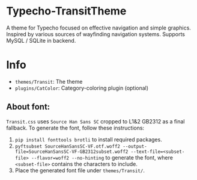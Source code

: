 # Typecho-TransitTheme
A theme for Typecho focused on effective navigation and simple graphics. Inspired by various sources of wayfinding navigation systems.
Supports MySQL / SQLite in backend.

# Info
- `themes/Transit`: The theme
- `plugins/CatColor`: Category-coloring plugin (optional)
## About font:
`Transit.css` uses `Source Han Sans SC` cropped to L1&2 GB2312 as a final fallback. To generate the font, follow these instructions:
1. `pip install fonttools brotli` to install required packages.
2. `pyftsubset SourceHanSansSC-VF.otf.woff2 --output-file=SourceHanSansSC-VF-GB2312subset.woff2 --text-file=<subset-file> --flavor=woff2 --no-hinting` to generate the font, where `<subset-file>` contains the characters to include.
3. Place the generated font file under `themes/Transit/`.
